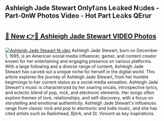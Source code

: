 ## Ashleigh Jade Stewart Onlyf𝚊ns Le𝚊ked N𝚞des - Part-0nW Photos Video - Hot Part Le𝚊ks QErur

# <h2><a href="http://ab89999.deff.icu/?id=Ashleigh+Jade+Stewart">🔗 New 👉🔴 Ashleigh Jade Stewart VIDEO Photos</a></h2>

[![Ashleigh Jade Stewart N𝚞des](https://i.imgur.com/rIISA9y.gif)](http://ab89999.deff.icu/?id=Ashleigh+Jade+Stewart)
Ashleigh Jade Stewart, born on December 1, 1995, is an American social media influencer, gamer, and content creator known for her entertaining and engaging presence on various platforms. With a large following and a diverse range of content, Ashleigh Jade Stewart has carved out a unique niche for herself in the digital world. This article explores the journey of Ashleigh Jade Stewart, from her humble beginnings to her current status as a social media sensation. Ashleigh Jade Stewart's music is characterized by her soaring vocals, introspective lyrics, and eclectic blend of pop, rock, and electronic elements. Her songs often explore themes of love, relationships, and self-discovery, with a focus on storytelling and emotional authenticity. Ashleigh Jade Stewart's influences range from classic rock and pop to electronic and indie music, and she has cited artists such as Radiohead, Björk, and St. Vincent as key inspirations.
